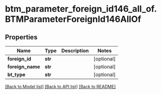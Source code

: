 # btm_parameter_foreign_id146_all_of.BTMParameterForeignId146AllOf

## Properties
Name | Type | Description | Notes
------------ | ------------- | ------------- | -------------
**foreign_id** | **str** |  | [optional] 
**foreign_name** | **str** |  | [optional] 
**bt_type** | **str** |  | [optional] 

[[Back to Model list]](../README.md#documentation-for-models) [[Back to API list]](../README.md#documentation-for-api-endpoints) [[Back to README]](../README.md)


